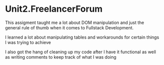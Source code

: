 # Unit2.FreelancerForum

This assigment taught me a lot about DOM manipulation and just the general rule of thumb when it comes to Fullstack Development.

I learned a lot about manipulating tables and workarounds for certain things I was trying to achieve

I also got the hang of cleaning up my code after I have it functional as well as writing comments to keep track of what I was doing